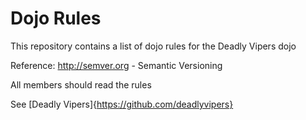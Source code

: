 Dojo Rules
==========

This repository contains a list of dojo rules for the Deadly Vipers dojo

Reference:
http://semver.org - Semantic Versioning

All members should read the rules

See [Deadly Vipers]{https://github.com/deadlyvipers}
